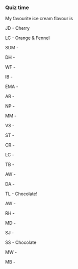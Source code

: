 ### Quiz time

My favourite ice cream flavour is

JD - Cherry

LC - Orange & Fennel

SDM - 

DH -

WF -

IB -

EMA -

AR -

NP -

MM -

VS -

ST -

CR -

LC - 

TB -

AW - 

DA -

TL - Chocolate!

AW -

RH -

MD -

SJ -

SS - Chocolate

MW -

MB -

